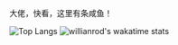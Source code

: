 大佬，快看，这里有条咸鱼！

![Top Langs](https://github-readme-stats-one-bice.vercel.app/api/top-langs/?username=Xymul&layout=compact)
![willianrod's wakatime stats](https://github-readme-stats.vercel.app/api/wakatime?username=Xymul&layout=compact)

